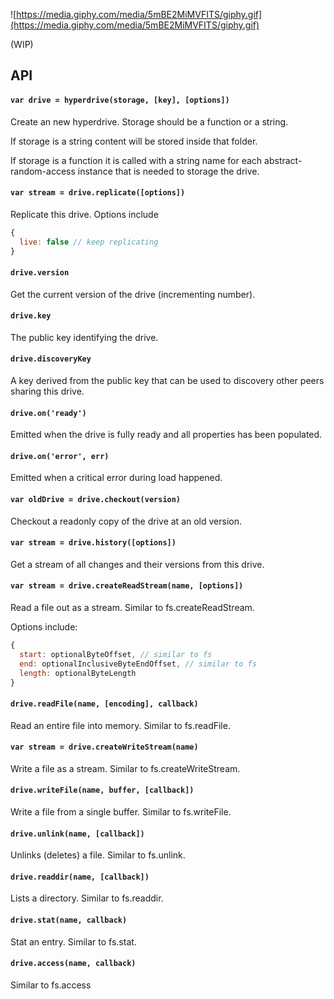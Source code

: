 ![https://media.giphy.com/media/5mBE2MiMVFITS/giphy.gif](https://media.giphy.com/media/5mBE2MiMVFITS/giphy.gif)

(WIP)

## API

#### `var drive = hyperdrive(storage, [key], [options])`

Create an new hyperdrive. Storage should be a function or a string.

If storage is a string content will be stored inside that folder.

If storage is a function it is called with a string name for each abstract-random-access instance that is needed
to storage the drive.

#### `var stream = drive.replicate([options])`

Replicate this drive. Options include

``` js
{
  live: false // keep replicating
}
```

#### `drive.version`

Get the current version of the drive (incrementing number).

#### `drive.key`

The public key identifying the drive.

#### `drive.discoveryKey`

A key derived from the public key that can be used to discovery other peers sharing this drive.

#### `drive.on('ready')`

Emitted when the drive is fully ready and all properties has been populated.

#### `drive.on('error', err)`

Emitted when a critical error during load happened.

#### `var oldDrive = drive.checkout(version)`

Checkout a readonly copy of the drive at an old version.

#### `var stream = drive.history([options])`

Get a stream of all changes and their versions from this drive.

#### `var stream = drive.createReadStream(name, [options])`

Read a file out as a stream. Similar to fs.createReadStream.

Options include:

``` js
{
  start: optionalByteOffset, // similar to fs
  end: optionalInclusiveByteEndOffset, // similar to fs
  length: optionalByteLength
}
```

#### `drive.readFile(name, [encoding], callback)`

Read an entire file into memory. Similar to fs.readFile.

#### `var stream = drive.createWriteStream(name)`

Write a file as a stream. Similar to fs.createWriteStream.

#### `drive.writeFile(name, buffer, [callback])`

Write a file from a single buffer. Similar to fs.writeFile.

#### `drive.unlink(name, [callback])`

Unlinks (deletes) a file. Similar to fs.unlink.

#### `drive.readdir(name, [callback])`

Lists a directory. Similar to fs.readdir.

#### `drive.stat(name, callback)`

Stat an entry. Similar to fs.stat.

#### `drive.access(name, callback)`

Similar to fs.access
